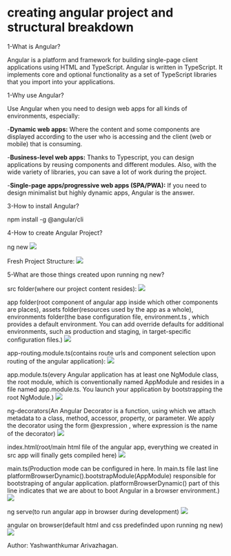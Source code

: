 # creating angular project and structural breakdown

1-What is Angular?

Angular is a platform and framework for building single-page client applications using HTML and TypeScript. Angular is written in TypeScript. It implements core and optional functionality as a set of TypeScript libraries that you import into your applications.

1-Why use Angular?

Use Angular when you need to design web apps for all kinds of environments, especially:

-**Dynamic web apps:** Where the content and some components are displayed according to the user who is accessing and the client (web or mobile) that is consuming.

-**Business-level web apps:** Thanks to Typescript, you can design applications by reusing components and different modules. Also, with the wide variety of libraries, you can save a lot of work during the project.

-**Single-page apps/progressive web apps (SPA/PWA):** If you need to design minimalist but highly dynamic apps, Angular is the answer.

3-How to install Angular?

npm install -g @angular/cli

4-How to create Angular Project?

ng new
![](Screenshots/img1.png)

Fresh Project Structure:
![](Screenshots/img2.png)

5-What are those things created upon running ng new?

src folder(where our project content resides):
![](Screenshots/img3.png)

app folder(root component of angular app inside which other components are places),
assets folder(resources used by the app as a whole),
environments folder(the base configuration file, environment.ts , which provides a default environment. You can add override defaults for additional environments, such as production and staging, in target-specific configuration files.)
![](Screenshots/img4.png)

app-routing.module.ts(contains route urls and component selection upon routing of the angular application):
![](Screenshots/img5.png)

app.module.ts(every Angular application has at least one NgModule class, the root module, which is conventionally named AppModule and resides in a file named app.module.ts. You launch your application by bootstrapping the root NgModule.)
![](Screenshots/img6.png)

ng-decorators(An Angular Decorator is a function, using which we attach metadata to a class, method, accessor, property, or parameter. We apply the decorator using the form @expression , where expression is the name of the decorator)
![](Screenshots/img11.png)

index.html(root/main html file of the angular app, everything we created in src app will finally gets compiled here)
![](Screenshots/img7.png)

main.ts(Production mode can be configured in here. In main.ts file last line platformBrowserDynamic().bootstrapModule(AppModule) responsible for bootstraping of angular application. platformBrowserDynamic() part of this line indicates that we are about to boot Angular in a browser environment.)
![](Screenshots/img8.png)

ng serve(to run angular app in browser during development)
![](Screenshots/img9.png)

angular on browser(default html and css predefinded upon running ng new)
![](Screenshots/img10.png)

Author:
Yashwanthkumar Arivazhagan.